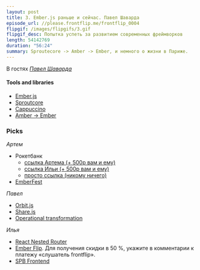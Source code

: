 ```yaml
---
layout: post
title: 3. Ember.js раньше и сейчас. Павел Шаварда
episode_url: //please.frontflip.me/frontflip_0004
flipgif: /images/flipgifs/3.gif
flipgif_desc: Попытка успеть за развитием современных фреймворков
length: 54142769
duration: "56:24"
summary: Sproutecore -> Amber -> Ember, и немного о жизни в Париже.
---
```


В гостях [*Павел Шаварда*](https://twitter.com/tchak13)


#### Tools and libraries

* [Ember.js](http://emberjs.com/)
* [Sproutcore](http://sproutcore.com/)
* [Cappuccino](http://www.cappuccino-project.org/)
* [Amber → Ember](http://yehudakatz.com/2011/12/12/amber-js-formerly-sproutcore-2-0-is-now-ember-js/)

### Picks

*Артем*

- Рокетбанк
  - [ссылка Артема (+ 500р вам и ему)](https://rocketbank.ru/loves/artyom.suschev)
  - [ссылка Ильи (+ 500р вам и ему)](https://rocketbank.ru/loves/ilya.zayats)
  - [просто ссылка (никому ничего)](https://rocketbank.ru/)
- [EmberFest](https://emberfest.eu/)


*Павел*

 - [Orbit.js](github.com/orbitjs/orbit.js)
 - [Share.js](http://sharejs.org/)
 - [Operational transformation](http://en.wikipedia.org/wiki/Operational_transformation)

*Илья*

- [React Nested Router](https://github.com/rpflorence/react-nested-router/)
- [Ember Flip](http://flipme.co/).
  Для получения скидки в 50 %, укажите в комментарии к платежу «слушатель frontflip».
- [SPB Frontend](https://plus.google.com/u/1/communities/104754387486747286577)
